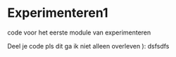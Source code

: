 # Experimenteren1
code voor het eerste module van experimenteren

Deel je code pls dit ga ik niet alleen overleven ):
dsfsdfs